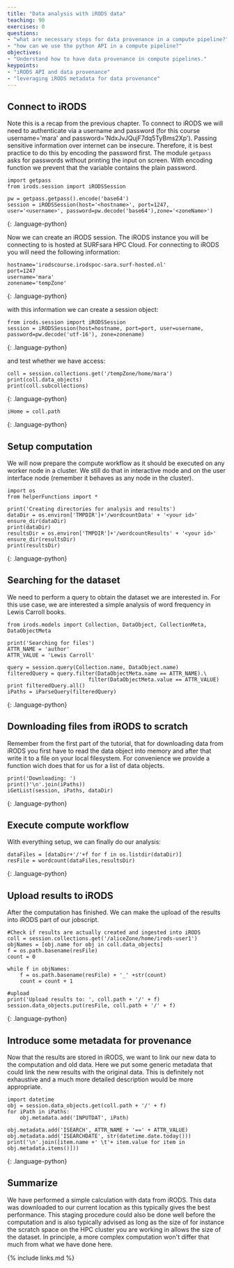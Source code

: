 ```yaml
---
title: "Data analysis with iRODS data"
teaching: 90
exercises: 0
questions:
- "what are necessary steps for data provenance in a compute pipeline?"
- "how can we use the python API in a compute pipeline?"
objectives:
- "Understand how to have data provenance in compute pipelines."
keypoints:
- "iRODS API and data provenance"
- "leveraging iRODS metadata for data provenance"
---
```


<!--<a href="http://binder.pangeo.io/v2/gh/jcrist/anacondacon-2019-tutorial/master">
  <img src="http://binder.pangeo.io/badge.svg" width="200px">
</a>
-->

## Connect to iRODS
Note this is a recap from the previous chapter.
To connect to iRODS we will need to authenticate via a username and password (for this course username='mara' and password='NdxJvJQujF7dq5TyBms2Xp'). Passing sensitive information over internet can be insecure. Therefore, it is best practice to do this by encoding the password first.
The module `getpass ` asks for passwords without printing the input on screen. With  encoding function we prevent that the variable contains the plain password. 

~~~
import getpass
from irods.session import iRODSSession

pw = getpass.getpass().encode('base64')
session = iRODSSession(host='<hostname>', port=1247, user='<username>', password=pw.decode('base64'),zone='<zoneName>')
~~~
{: .language-python}

Now we can create an iRODS session. The iRODS instance you will be connecting to is hosted at SURFsara HPC Cloud. For connecting to iRODS you will need the following information:

~~~
hostname='irodscourse.irodspoc-sara.surf-hosted.nl'
port=1247
username='mara'
zonename='tempZone'
~~~
{: .language-python}

with this information we can create a session object:

~~~
from irods.session import iRODSSession
session = iRODSSession(host=hostname, port=port, user=username, password=pw.decode('utf-16'), zone=zonename)
~~~
{: .language-python}

and test whether we have access:

~~~
coll = session.collections.get('/tempZone/home/mara')
print(coll.data_objects)
print(coll.subcollections)
~~~
{: .language-python}

~~~
iHome = coll.path
~~~
{: .language-python}

## Setup computation
We will now prepare the compute workflow as it should be executed on any worker node in a cluster. We still do that in interactive mode and on the user interface node (remember it behaves as any node in the cluster).

~~~
import os
from helperFunctions import *

print('Creating directories for analysis and results')
dataDir = os.environ['TMPDIR']+'/wordcountData' + '<your id>'
ensure_dir(dataDir)
print(dataDir)
resultsDir = os.environ['TMPDIR']+'/wordcountResults' + '<your id>'
ensure_dir(resultsDir)
print(resultsDir)
~~~
{: .language-python}


## Searching for the dataset
We need to perform a query to obtain the dataset we are interested in. For this use case, we are interested a simple analysis of word frequency in Lewis Carroll books.

~~~
from irods.models import Collection, DataObject, CollectionMeta, DataObjectMeta

print('Searching for files')
ATTR_NAME = 'author'
ATTR_VALUE = 'Lewis Carroll'

query = session.query(Collection.name, DataObject.name)
filteredQuery = query.filter(DataObjectMeta.name == ATTR_NAME).\
                          filter(DataObjectMeta.value == ATTR_VALUE)
print filteredQuery.all()
iPaths = iParseQuery(filteredQuery)
~~~
{: .language-python}

## Downloading files from iRODS to scratch
Remember from the first part of the tutorial, that for downloading data from iRODS you first have to read the data object into memory and after that write it to a file on your local filesystem. For convenience we provide a function wich does that for us for a list of data objects.

~~~
print('Downloading: ')
print()'\n'.join(iPaths))
iGetList(session, iPaths, dataDir)
~~~
{: .language-python}

## Execute compute workflow

With everything setup, we can finally do our analysis:

~~~
dataFiles = [dataDir+'/'+f for f in os.listdir(dataDir)]
resFile = wordcount(dataFiles,resultsDir)
~~~
{: .language-python}

## Upload results to iRODS
After the computation has finished. We can make the upload of the results into iRODS part of our jobscript.

~~~
#Check if results are actually created and ingested into iRODS
coll = session.collections.get('/aliceZone/home/irods-user1')
objNames = [obj.name for obj in coll.data_objects]
f = os.path.basename(resFile)
count = 0

while f in objNames:
    f = os.path.basename(resFile) + '_' +str(count)
    count = count + 1

#upload
print('Upload results to: ', coll.path + '/' + f)
session.data_objects.put(resFile, coll.path + '/' + f)
~~~
{: .language-python}


## Introduce some metadata for provenance
Now that the results are stored in iRODS, we want to link our new data to the computation and old data. 
Here we put some generic metadata that could link the new results with the original data. 
This is definitely not exhaustive and a much more detailed description would be more appropriate.

~~~
import datetime
obj = session.data_objects.get(coll.path + '/' + f)
for iPath in iPaths:
    obj.metadata.add('INPUTDAT', iPath)

obj.metadata.add('ISEARCH', ATTR_NAME + '==' + ATTR_VALUE)
obj.metadata.add('ISEARCHDATE', str(datetime.date.today()))
print('\n'.join([item.name +' \t'+ item.value for item in obj.metadata.items()]))
~~~
{: .language-python}


## Summarize
We have performed a simple calculation with data from iRODS. 
This data was downloaded to our current location as this typically gives the best performance. 
This staging procedure could also be done well before the computation and is also typically advised as long as the size of for instance the scratch space on the HPC cluster you are working in allows the size of the dataset. 
In principle, a more complex computation won't differ that much from what we have done here.



<!--
[The next episode]({{ page.root }}/04-AdvancedUseCase/) will in the future cover a more advanced compute pipeline.
-->

{% include links.md %}
